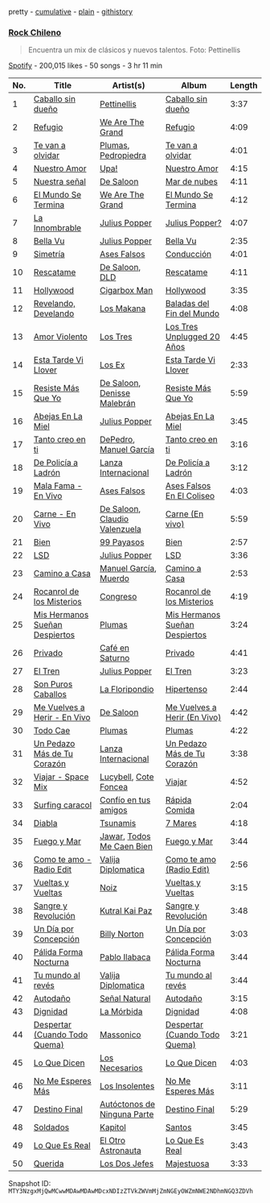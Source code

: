 pretty - [cumulative](/playlists/cumulative/37i9dQZF1DX3TKWnpd3vOb.md) - [plain](/playlists/plain/37i9dQZF1DX3TKWnpd3vOb) - [githistory](https://github.githistory.xyz/mackorone/spotify-playlist-archive/blob/main/playlists/plain/37i9dQZF1DX3TKWnpd3vOb)

### [Rock Chileno](https://open.spotify.com/playlist/37i9dQZF1DX3TKWnpd3vOb)

> Encuentra un mix de clásicos y nuevos talentos\. Foto: Pettinellis

[Spotify](https://open.spotify.com/user/spotify) - 200,015 likes - 50 songs - 3 hr 11 min

| No. | Title | Artist(s) | Album | Length |
|---|---|---|---|---|
| 1 | [Caballo sin dueño](https://open.spotify.com/track/2RQbZvq8nqZJF2AvhM0l5X) | [Pettinellis](https://open.spotify.com/artist/2UqwAwxVtnr9MyQ96yNoGD) | [Caballo sin dueño](https://open.spotify.com/album/0QFXBy5wBY5jUagOv9fWJz) | 3:37 |
| 2 | [Refugio](https://open.spotify.com/track/76t17pz5Pr6JrHUZltrr3z) | [We Are The Grand](https://open.spotify.com/artist/4DAFJvYjVrSQfEM67zeXQT) | [Refugio](https://open.spotify.com/album/2DSR4CdpDvpKaV9WE2Jmik) | 4:09 |
| 3 | [Te van a olvidar](https://open.spotify.com/track/2cZjl4wIclVjzFzCZYVQRP) | [Plumas](https://open.spotify.com/artist/3y5Ow3rtN1WGkfFIXLIxMg), [Pedropiedra](https://open.spotify.com/artist/0WCbmGMzwvFFx0JT8k7THP) | [Te van a olvidar](https://open.spotify.com/album/458faUpDTootevU4wWRBY9) | 4:01 |
| 4 | [Nuestro Amor](https://open.spotify.com/track/1qV8Z8nwhEwH7Z5J0u1VCU) | [Upa!](https://open.spotify.com/artist/3SQwqIl6r35rkAXPw7cm9n) | [Nuestro Amor](https://open.spotify.com/album/2azUl3rf0aMEQNzvGTeF98) | 4:15 |
| 5 | [Nuestra señal](https://open.spotify.com/track/3JIy8mnMI0PvcrbCP9wMX3) | [De Saloon](https://open.spotify.com/artist/04Z3mRXKnp5PmZcJ8QCULt) | [Mar de nubes](https://open.spotify.com/album/0DmG4qQfUvmaS781E8PK2q) | 4:11 |
| 6 | [El Mundo Se Termina](https://open.spotify.com/track/6Vbs72gwE5sZuVHK4qZ2PW) | [We Are The Grand](https://open.spotify.com/artist/4DAFJvYjVrSQfEM67zeXQT) | [El Mundo Se Termina](https://open.spotify.com/album/1VmWohc27f4BKsUIZCAfCl) | 4:12 |
| 7 | [La Innombrable](https://open.spotify.com/track/2WUgxqkD2iCLKoJFTahWU8) | [Julius Popper](https://open.spotify.com/artist/4ZWex7Cr0HbNkpnTZPCcfO) | [Julius Popper?](https://open.spotify.com/album/23fZQY7rzLPXzLJlmEhs6W) | 4:07 |
| 8 | [Bella Vu](https://open.spotify.com/track/7lgYAj4KluzeOBxQlzOrB0) | [Julius Popper](https://open.spotify.com/artist/4ZWex7Cr0HbNkpnTZPCcfO) | [Bella Vu](https://open.spotify.com/album/3WKc52F7u48leqswyZqwoR) | 2:35 |
| 9 | [Simetría](https://open.spotify.com/track/3M5dIqhYOkHLhvsjxLn05b) | [Ases Falsos](https://open.spotify.com/artist/5duXcUlwdTvVHJTLWJa2j1) | [Conducción](https://open.spotify.com/album/2FlMmTEO3k9TAHZiVEIgdr) | 4:01 |
| 10 | [Rescatame](https://open.spotify.com/track/0GjoTJLgbBerEXztomm2WU) | [De Saloon](https://open.spotify.com/artist/04Z3mRXKnp5PmZcJ8QCULt), [DLD](https://open.spotify.com/artist/7CwiLiC1S8B69RMPxbDb6S) | [Rescatame](https://open.spotify.com/album/3bOkkudjnp66n6MYzhMshl) | 4:11 |
| 11 | [Hollywood](https://open.spotify.com/track/71qDE7UIjXoFFuMQix4aGE) | [Cigarbox Man](https://open.spotify.com/artist/6KvYkMetRUoKfIjEt9A0QV) | [Hollywood](https://open.spotify.com/album/3VzbW4VDd8N5d0UwCMsVZC) | 3:35 |
| 12 | [Revelando, Develando](https://open.spotify.com/track/7vjVFkNHk3nq6OiuzaoQck) | [Los Makana](https://open.spotify.com/artist/0mtBfe3vziCV83NXGXWgD5) | [Baladas del Fin del Mundo](https://open.spotify.com/album/0WPzYjeKd2clBUAgdZv6yw) | 4:08 |
| 13 | [Amor Violento](https://open.spotify.com/track/2QBLfZKOgGhjjhtsAtStHI) | [Los Tres](https://open.spotify.com/artist/4qXIYIWo6wRsN0lZxvgH6S) | [Los Tres Unplugged 20 Años](https://open.spotify.com/album/5qwIg1kBzo0HabN4VwaX0P) | 4:45 |
| 14 | [Esta Tarde Vi Llover](https://open.spotify.com/track/2wpimO7JjiN8HuoW5caZ3F) | [Los Ex](https://open.spotify.com/artist/4sWPy7Kj9RwdpAxe5onUhP) | [Esta Tarde Vi Llover](https://open.spotify.com/album/68EfOoUKQD6O5ZvCvtDzOp) | 2:33 |
| 15 | [Resiste Más Que Yo](https://open.spotify.com/track/2nTWDoNNk9n14Mf2OTAwyQ) | [De Saloon](https://open.spotify.com/artist/04Z3mRXKnp5PmZcJ8QCULt), [Denisse Malebrán](https://open.spotify.com/artist/34JOOFEs2qzslbI0YAGBXr) | [Resiste Más Que Yo](https://open.spotify.com/album/1lJTxv8uuQ7JduMfysDUJv) | 5:59 |
| 16 | [Abejas En La Miel](https://open.spotify.com/track/0vnvBApffcXbV2QoEzjHCg) | [Julius Popper](https://open.spotify.com/artist/4ZWex7Cr0HbNkpnTZPCcfO) | [Abejas En La Miel](https://open.spotify.com/album/10MlABdlVHamSJ4O2BT7G0) | 3:45 |
| 17 | [Tanto creo en ti](https://open.spotify.com/track/0r5YhIxh1hmRJ7rSHxg7Vd) | [DePedro](https://open.spotify.com/artist/3wpNKcE7grYUIRKCMpmBOb), [Manuel García](https://open.spotify.com/artist/4LIR7XQRqn0CyXMYSjKoTX) | [Tanto creo en ti](https://open.spotify.com/album/5nvL8Kst2zSHSTfO9S3oZd) | 3:16 |
| 18 | [De Policía a Ladrón](https://open.spotify.com/track/1jebYwGYhXdIpehhcKyJTt) | [Lanza Internacional](https://open.spotify.com/artist/5s4SbJgMMtIyl0caPyZMmT) | [De Policía a Ladrón](https://open.spotify.com/album/2N7ur7BWpL1xvZ6fIfSzR6) | 3:12 |
| 19 | [Mala Fama \- En Vivo](https://open.spotify.com/track/1guVg6k2Hw4jwG70bqYzHI) | [Ases Falsos](https://open.spotify.com/artist/5duXcUlwdTvVHJTLWJa2j1) | [Ases Falsos En El Coliseo](https://open.spotify.com/album/3z9ajon3uJlZpp4x3KIz3R) | 4:03 |
| 20 | [Carne \- En Vivo](https://open.spotify.com/track/3HwLNLwUY2sicFxkBVbMlx) | [De Saloon](https://open.spotify.com/artist/04Z3mRXKnp5PmZcJ8QCULt), [Claudio Valenzuela](https://open.spotify.com/artist/20XFyUIDpgHen9Lxmx6VhE) | [Carne \(En vivo\)](https://open.spotify.com/album/610BGu4N2Zksxyb6JbuH5p) | 5:59 |
| 21 | [Bien](https://open.spotify.com/track/0pMmpEaKdAJnu3RWxWDw6B) | [99 Payasos](https://open.spotify.com/artist/2WSHIN9bs2GkKpPCaRz23c) | [Bien](https://open.spotify.com/album/0nWFCj8PtvoSWJpmlhRrSs) | 2:57 |
| 22 | [LSD](https://open.spotify.com/track/3oF3yA7Jyawwb9HumQkLkv) | [Julius Popper](https://open.spotify.com/artist/4ZWex7Cr0HbNkpnTZPCcfO) | [LSD](https://open.spotify.com/album/6rmse0izagsgiivMVe2UjD) | 3:36 |
| 23 | [Camino a Casa](https://open.spotify.com/track/3evQsJptwoHiMgjPEXHgUY) | [Manuel García](https://open.spotify.com/artist/4LIR7XQRqn0CyXMYSjKoTX), [Muerdo](https://open.spotify.com/artist/3Tn4gmQQde9am94ntk2NBq) | [Camino a Casa](https://open.spotify.com/album/2ysiEW1gjjAB0WykQp31lU) | 2:53 |
| 24 | [Rocanrol de los Misterios](https://open.spotify.com/track/3xUxTxWrERgq8p6XpUfRaO) | [Congreso](https://open.spotify.com/artist/0S7gyQcve5aVdbPiUjym4H) | [Rocanrol de los Misterios](https://open.spotify.com/album/4oQsoi5cEKYBVikVUjREua) | 4:19 |
| 25 | [Mis Hermanos Sueñan Despiertos](https://open.spotify.com/track/4zkPhAfJssqmudOKotu0vr) | [Plumas](https://open.spotify.com/artist/3y5Ow3rtN1WGkfFIXLIxMg) | [Mis Hermanos Sueñan Despiertos](https://open.spotify.com/album/5eSV2mQOF7eUBcyc59i4kg) | 3:24 |
| 26 | [Privado](https://open.spotify.com/track/0xnVxyivmqxo72jx0ffkVx) | [Café en Saturno](https://open.spotify.com/artist/4jZ4GYY6tv0zdZGDOMc23T) | [Privado](https://open.spotify.com/album/4AjiNqomtPDlz0WGYwgxPG) | 4:41 |
| 27 | [El Tren](https://open.spotify.com/track/41WfjjjrWcU3qfaZHkUNK8) | [Julius Popper](https://open.spotify.com/artist/4ZWex7Cr0HbNkpnTZPCcfO) | [El Tren](https://open.spotify.com/album/7x4eRQdJw18LUXMCNLUotV) | 3:23 |
| 28 | [Son Puros Caballos](https://open.spotify.com/track/3JAyeMLkrl51mRA2Vk5EFB) | [La Floripondio](https://open.spotify.com/artist/73Vk4dL8kYkbRJxWJDq1wL) | [Hipertenso](https://open.spotify.com/album/3yBykHuW218uf6rXjUvl0o) | 2:44 |
| 29 | [Me Vuelves a Herir \- En Vivo](https://open.spotify.com/track/7H18lwb683he5Wwec7gfHH) | [De Saloon](https://open.spotify.com/artist/04Z3mRXKnp5PmZcJ8QCULt) | [Me Vuelves a Herir \(En Vivo\)](https://open.spotify.com/album/5XsMRVvQlZURZcjFqSvovq) | 4:42 |
| 30 | [Todo Cae](https://open.spotify.com/track/6gdC1mhWIYI9JUWoaubh0J) | [Plumas](https://open.spotify.com/artist/3y5Ow3rtN1WGkfFIXLIxMg) | [Plumas](https://open.spotify.com/album/1KxjF6uxm8ZeYbugagqqgG) | 4:22 |
| 31 | [Un Pedazo Más de Tu Corazón](https://open.spotify.com/track/6z042rCDhAXCVZcBwvIOnA) | [Lanza Internacional](https://open.spotify.com/artist/5s4SbJgMMtIyl0caPyZMmT) | [Un Pedazo Más de Tu Corazón](https://open.spotify.com/album/3gk4kujnDIt6T27Panenvo) | 3:38 |
| 32 | [Viajar \- Space Mix](https://open.spotify.com/track/0sGmeT8k85FWLkIREqdwda) | [Lucybell](https://open.spotify.com/artist/3rqpBcetrJVphNTRHDv9ht), [Cote Foncea](https://open.spotify.com/artist/17Et5bvvC8HQhiXU27wKQn) | [Viajar](https://open.spotify.com/album/7bnqsPENupVaK25z382mq9) | 4:52 |
| 33 | [Surfing caracol](https://open.spotify.com/track/41xLPySJ8th6QbO0aEKrBd) | [Confío en tus amigos](https://open.spotify.com/artist/6eeMg2f1msRTEqwKKC1KZ4) | [Rápida Comida](https://open.spotify.com/album/3wljTa4XPg1EYHfRvAOeid) | 2:04 |
| 34 | [Diabla](https://open.spotify.com/track/4RbFoRUXx2LxWvjpSanqqa) | [Tsunamis](https://open.spotify.com/artist/2oqOl5iVYtC7mpaqUtm5pU) | [7 Mares](https://open.spotify.com/album/4im29JIy0zo9FsVD5rHvAy) | 4:18 |
| 35 | [Fuego y Mar](https://open.spotify.com/track/63Cj7eloC0gtgyUQNP1Xhe) | [Jawar](https://open.spotify.com/artist/6Y2c7oVQPj8XJbsv3vHndS), [Todos Me Caen Bien](https://open.spotify.com/artist/39V0OLIFDw1VdBaasv2nIb) | [Fuego y Mar](https://open.spotify.com/album/0QltDd9iKuydLMzH5vGMVJ) | 3:44 |
| 36 | [Como te amo \- Radio Edit](https://open.spotify.com/track/7G6Pz2vuyWNsUufG2SvLqE) | [Valija Diplomatica](https://open.spotify.com/artist/2euAtk0firHMqPFDJHLJCV) | [Como te amo \(Radio Edit\)](https://open.spotify.com/album/61FnC75lKPAbFr3jiR3lHV) | 2:56 |
| 37 | [Vueltas y Vueltas](https://open.spotify.com/track/7v6l4Wa1SE7L26HQSj06ty) | [Noiz](https://open.spotify.com/artist/5NpCexmiedqpm9vOpdf5jW) | [Vueltas y Vueltas](https://open.spotify.com/album/6j9IY5ciee6ujWB671w2vl) | 3:15 |
| 38 | [Sangre y Revolución](https://open.spotify.com/track/7F9YkBBy9UbisYPKEYu9bt) | [Kutral Kai Paz](https://open.spotify.com/artist/3vszuJ8MGiTnqljThfpVJB) | [Sangre y Revolución](https://open.spotify.com/album/5DCuvjIbb3I8CpBNE1UoFN) | 3:48 |
| 39 | [Un Día por Concepción](https://open.spotify.com/track/4VhvatqWWBgHHwqJmFx8x2) | [Billy Norton](https://open.spotify.com/artist/1UfRX7LoEjVtkiVgykLgCb) | [Un Día por Concepción](https://open.spotify.com/album/5bh1wyxjcC5CzXjKo0eaTw) | 3:03 |
| 40 | [Pálida Forma Nocturna](https://open.spotify.com/track/2ptZ7SzUM4PHW7MqhBYV1q) | [Pablo Ilabaca](https://open.spotify.com/artist/0G6TsGjX0YYEDjXeBkiW5A) | [Pálida Forma Nocturna](https://open.spotify.com/album/15b1UP34yIQYm87kTc3uB7) | 3:44 |
| 41 | [Tu mundo al revés](https://open.spotify.com/track/2xIa96oIh8soVkhCHGWvug) | [Valija Diplomatica](https://open.spotify.com/artist/2euAtk0firHMqPFDJHLJCV) | [Tu mundo al revés](https://open.spotify.com/album/6RbRANaLEgi48pHVCECIuI) | 3:44 |
| 42 | [Autodaño](https://open.spotify.com/track/7tAxQz9Hc53CTna3613OcY) | [Señal Natural](https://open.spotify.com/artist/0DNVxcvQXOnhBxl9FIaQm5) | [Autodaño](https://open.spotify.com/album/3EdL27rSXJqNKQHtnSU5SR) | 3:15 |
| 43 | [Dignidad](https://open.spotify.com/track/3Uz4E986pBirZXn5ye3l0J) | [La Mórbida](https://open.spotify.com/artist/6c6bxhGugdKBXAGkoup27K) | [Dignidad](https://open.spotify.com/album/6qZWeqxYDcp9WOSHWlCRkt) | 4:08 |
| 44 | [Despertar \(Cuando Todo Quema\)](https://open.spotify.com/track/7nSP1Z0q3am5FizKDJTTOX) | [Massonico](https://open.spotify.com/artist/1ztINaqHzkQnwJJR75cKfB) | [Despertar \(Cuando Todo Quema\)](https://open.spotify.com/album/5HN0SbzXXWutMumpGzUJAk) | 3:21 |
| 45 | [Lo Que Dicen](https://open.spotify.com/track/79m8b7VCjH56yHG4ZdpPio) | [Los Necesarios](https://open.spotify.com/artist/6JpCRswJbJNJ9qwxlxuBVb) | [Lo Que Dicen](https://open.spotify.com/album/3YtXNycKodGFqhS56qAA0U) | 4:03 |
| 46 | [No Me Esperes Más](https://open.spotify.com/track/1y9EiwTaAhZgZ6pPneVNKH) | [Los Insolentes](https://open.spotify.com/artist/5PSALJaFvns883BaOLR6Vc) | [No Me Esperes Más](https://open.spotify.com/album/4hlgFJaB91vmosuy65XQDV) | 3:11 |
| 47 | [Destino Final](https://open.spotify.com/track/7GMGv2nCPAMmfYzV1wiMLR) | [Autóctonos de Ninguna Parte](https://open.spotify.com/artist/7pqtHCx8vGUbM5sVb45peN) | [Destino Final](https://open.spotify.com/album/4tCScaVRF0iuf1EX65clDY) | 5:29 |
| 48 | [Soldados](https://open.spotify.com/track/3TCj56rGlJRCmX7L8Kgwgk) | [Kapitol](https://open.spotify.com/artist/5FuX1pfwNKtfSvimMmLSbt) | [Santos](https://open.spotify.com/album/3h8muVhOvlsw6Olfn5XrHG) | 3:45 |
| 49 | [Lo Que Es Real](https://open.spotify.com/track/0BWlOb5MiXGRhVcCpeRwrF) | [El Otro Astronauta](https://open.spotify.com/artist/0XgIpxvQkRLs1IbbCkNcFa) | [Lo Que Es Real](https://open.spotify.com/album/4EhoOmnnr75ndHqBbsT7CA) | 3:43 |
| 50 | [Querida](https://open.spotify.com/track/1FBVywDB2kyXMEzj64aPEd) | [Los Dos Jefes](https://open.spotify.com/artist/20F1fCOlXcs8m1qF7bmu0y) | [Majestuosa](https://open.spotify.com/album/4n68sf9nv5BXNQDROltBWj) | 3:33 |

Snapshot ID: `MTY3NzgxMjQwMCwwMDAwMDAwMDcxNDIzZTVkZWVmMjZmNGEyOWZmNWE2NDhmNGQ3ZDVh`
